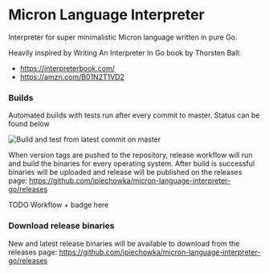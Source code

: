 # Micron Language Interpreter
Interpreter for super minimalistic Micron language written in pure Go.

Heavily inspired by Writing An Interpreter In Go book by Thorsten Ball:
* https://interpreterbook.com/
* https://amzn.com/B01N2T1VD2

### Builds
Automated builds with tests run after every commit to master. Status can be found below

![Build and test from latest commit on master](https://github.com/jpiechowka/micron-language-interpreter-go/workflows/Build%20and%20test%20from%20latest%20commit%20on%20master/badge.svg)

When version tags are pushed to the repository, release workflow will run and build the binaries for every operating system. After build is successful binaries will be uploaded and release will be published on the releases page: https://github.com/jpiechowka/micron-language-interpreter-go/releases

TODO Workflow + badge here

### Download release binaries
New and latest release binaries will be available to download from the releases page: https://github.com/jpiechowka/micron-language-interpreter-go/releases

